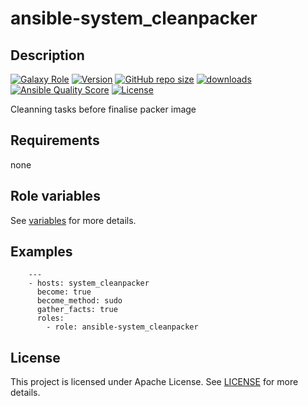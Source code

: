 # ansible-system_cleanpacker

## Description

[![Galaxy Role](https://img.shields.io/badge/galaxy-system_cleanpacker-purple?style=flat)](https://galaxy.ansible.com/lotusnoir/system_cleanpacker)
[![Version](https://img.shields.io/github/release/lotusnoir/ansible-system_cleanpacker.svg)](https://github.com/lotusnoir/ansible-system_cleanpacker/releases/latest)
[![GitHub repo size](https://img.shields.io/github/repo-size/lotusnoir/ansible-system_cleanpacker?color=orange&style=flat)](https://galaxy.ansible.com/lotusnoir/system_cleanpacker)
[![downloads](https://img.shields.io/ansible/role/d/56915)](https://galaxy.ansible.com/lotusnoir/system_cleanpacker)
[![Ansible Quality Score](https://img.shields.io/ansible/quality/56915)](https://galaxy.ansible.com/lotusnoir/system_cleanpacker)
[![License](https://img.shields.io/badge/license-Apache--2.0-brightgreen?style=flat)](https://opensource.org/licenses/Apache-2.0)

Cleanning tasks before finalise packer image

## Requirements

none

## Role variables

See [variables](/defaults/main.yml) for more details.

## Examples

        ---
        - hosts: system_cleanpacker
          become: true
          become_method: sudo
          gather_facts: true
          roles:
            - role: ansible-system_cleanpacker


## License

This project is licensed under Apache License. See [LICENSE](/LICENSE) for more details.

